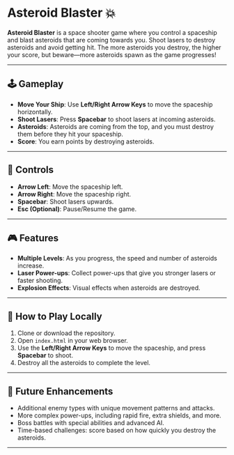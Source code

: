 # Asteroid Blaster 💥

**Asteroid Blaster** is a space shooter game where you control a spaceship and blast asteroids that are coming towards you. Shoot lasers to destroy asteroids and avoid getting hit. The more asteroids you destroy, the higher your score, but beware—more asteroids spawn as the game progresses!

---

## 🕹️ Gameplay

- **Move Your Ship**: Use **Left/Right Arrow Keys** to move the spaceship horizontally.
- **Shoot Lasers**: Press **Spacebar** to shoot lasers at incoming asteroids.
- **Asteroids**: Asteroids are coming from the top, and you must destroy them before they hit your spaceship.
- **Score**: You earn points by destroying asteroids.

---

## 🔧 Controls

- **Arrow Left**: Move the spaceship left.
- **Arrow Right**: Move the spaceship right.
- **Spacebar**: Shoot lasers upwards.
- **Esc (Optional)**: Pause/Resume the game.

---

## 🎮 Features

- **Multiple Levels**: As you progress, the speed and number of asteroids increase.
- **Laser Power-ups**: Collect power-ups that give you stronger lasers or faster shooting.
- **Explosion Effects**: Visual effects when asteroids are destroyed.

---

## 🚀 How to Play Locally

1. Clone or download the repository.
2. Open `index.html` in your web browser.
3. Use the **Left/Right Arrow Keys** to move the spaceship, and press **Spacebar** to shoot.
4. Destroy all the asteroids to complete the level.

---

## 🎯 Future Enhancements

- Additional enemy types with unique movement patterns and attacks.
- More complex power-ups, including rapid fire, extra shields, and more.
- Boss battles with special abilities and advanced AI.
- Time-based challenges: score based on how quickly you destroy the asteroids.

---
